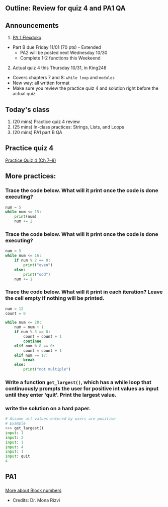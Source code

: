 ## Outline: Review for quiz 4 and PA1 QA


## Announcements
1. [PA 1 Flexdoko](https://w3.cs.jmu.edu/cs149/f24/pa/pa1/)
- Part B due Friday 11/01 (70 pts) - Extended
  - PA2 will be posted next Wednesday 10/30
  - Complete 1-2 functions this Weekeend
2. Actual quiz 4 this Thursday 10/31, in King248
- Covers chapters 7 and 8: `while loop` and `modules`
- New way: all written format
- Make sure you review the practice quiz 4 and solution right before the actual quiz


## Today's class
1. (20 mins) Practice quiz 4 review
2. (25 mins) In-class practices: Strings, Lists, and Loops
3. (20 mins) PA1 part B QA

## Practice quiz 4
[Practice Quiz 4 (Ch 7–8)](https://w3.cs.jmu.edu/cs149/f24/quiz/practice4/)

## More practices:

### Trace the code below. What will it print once the code is done executing?

```python
num = 5
while num <= 15:
    print(num)
    num += 2
```

### Trace the code below. What will it print once the code is done executing?

```python
num = 5
while num <= 16:
    if num % 2 == 0:
        print("even")
    else:
        print("odd")
    num += 1
```

### Trace the code below. What will it print in each iteration? Leave the cell empty if nothing will be printed.

```python
num = 12
count = 0

while num <= 20:
    num = num + 1
    if num % 3 == 0:
        count = count + 1
        continue
    elif num % 8 == 0:
        count = count + 1
    elif num == 17:
        break
    else:
        print("not multiple")
```

### Write a function `get_largest()`, which has a while loop that continuously prompts the user for positive int values as input until they enter 'quit'. Print the largest value.
### write the solution on a hard paper.

```python
# Assume all values entered by users are positive
# Example
>>> get_largest()
input: 1
input: 2
input: 1
input: 4
input: 1
input: quit
4

```

## PA1

###
[More about Block numbers](https://maerizvi.github.io/CS149-Rizvi/notes/wk10/blocks/#block-numbers)
- Credits: Dr. Mona Rizvi
